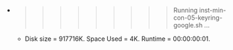 * >>>>>>>>> Running inst-min-con-05-keyring-google.sh ...
  * Disk size = 917716K. Space Used = 4K. Runtime = 00:00:00:01.
